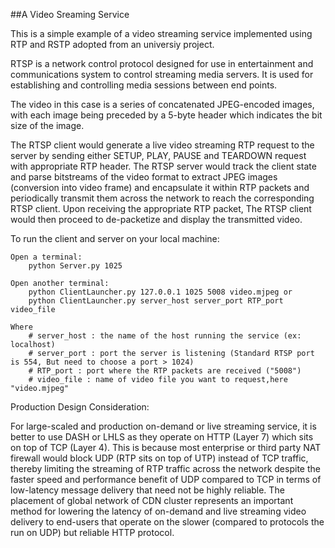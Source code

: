 ##A Video Sreaming Service

This is a simple example of a video streaming service implemented using RTP and RSTP adopted from an universiy project.

RTSP is a network control protocol designed for use in entertainment and communications system to control streaming media servers. It is used for establishing and controlling media sessions between end points.

The video in this case is a series of concatenated JPEG-encoded images, with each image being preceded by a 5-byte header which indicates the bit size of the image.

The RTSP client would generate a live video streaming RTP request to the server by sending either SETUP, PLAY, PAUSE and TEARDOWN request with appropriate RTP header. The RTSP server would track the client state and parse bitstreams of the video format to extract JPEG images (conversion into video frame) and encapsulate it within RTP packets and periodically transmit them across the network to reach the corresponding RTSP client. Upon receiving the appropriate RTP packet, The RTSP client would then proceed to de-packetize and display the transmitted video.

To run the client and server on your local machine:

    Open a terminal:
        python Server.py 1025

    Open another terminal:
        python ClientLauncher.py 127.0.0.1 1025 5008 video.mjpeg or
    	python ClientLauncher.py server_host server_port RTP_port video_file

    Where
    	# server_host : the name of the host running the service (ex: localhost)
    	# server_port : port the server is listening (Standard RTSP port is 554, But need to choose a port > 1024)
    	# RTP_port : port where the RTP packets are received ("5008")
    	# video_file : name of video file you want to request,here "video.mjpeg"

Production Design Consideration:

For large-scaled and production on-demand or live streaming service, it is better to use DASH or LHLS as they operate on HTTP (Layer 7) which sits on top of TCP (Layer 4). This is because most enterprise or third party NAT firewall would block UDP (RTP sits on top of UTP) instead of TCP traffic, thereby limiting the streaming of RTP traffic across the network despite the faster speed and performance benefit of UDP compared to TCP in terms of low-latency message delivery that need not be highly reliable. The placement of global network of CDN cluster represents an important method for lowering the latency of on-demand and live streaming video delivery to end-users that operate on the slower (compared to protocols the run on UDP) but reliable HTTP protocol.
